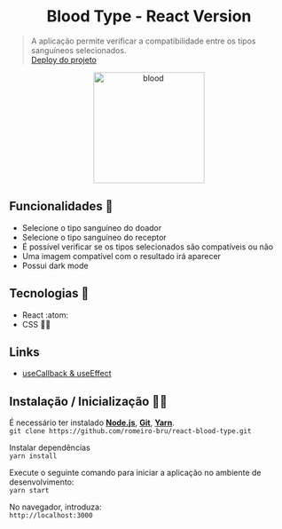<h1 align="center">Blood Type - React Version</h1>

> A aplicação permite verificar a compatibilidade entre os tipos sanguíneos selecionados.
> <br>
>[Deploy do projeto](https://react-blood-compatibility.netlify.app/)

<p  align="center">
<img  src="https://media.giphy.com/media/o7pE8mgznYZws/giphy.gif"  height="200" alt="blood">
</p>

## Funcionalidades :space_invader: 
* Selecione o tipo sanguíneo do doador 
* Selecione o tipo sanguíneo do receptor 
* É possível verificar se os tipos selecionados são compatíveis ou não
* Uma imagem compatível com o resultado irá aparecer 
* Possui dark mode

## Tecnologias :mag_right:
* React :atom:
* CSS :nail_care::sparkles:

## Links
* [useCallback & useEffect](https://infinitypaul.medium.com/reactjs-useeffect-usecallback-simplified-91e69fb0e7a3)

## Instalação / Inicialização 👨‍🏭

É necessário ter instalado <strong>[Node.js](https://nodejs.org/en/download/)</strong>, 
                           <strong>[Git](https://git-scm.com/downloads)</strong>, 
                           <strong>[Yarn](https://yarnpkg.com/)</strong>.
<br>
```git clone https://github.com/romeiro-bru/react-blood-type.git```

Instalar dependências
<br>
```yarn install```

Execute o seguinte comando para iniciar a aplicação no ambiente de desenvolvimento:
<br>
```yarn start```
<br>

No navegador, introduza:
<br>
```http://localhost:3000```
